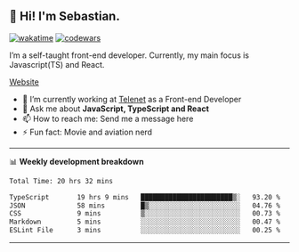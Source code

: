## 👋 Hi! I'm Sebastian.

[![wakatime](https://wakatime.com/badge/user/df0036c6-328a-4a39-be9b-e49417ed22a1.svg)](https://wakatime.com/@df0036c6-328a-4a39-be9b-e49417ed22a1)
[![codewars](https://www.codewars.com/users/sebavuye/badges/small)](https://www.codewars.com/users/sebavuye)

I’m a self-taught front-end developer. Currently, my main focus is Javascript(TS) and React.

[Website](https://sebastianvuye.be)

- 🔭 I’m currently working at [Telenet](https://telenet.be/) as a Front-end Developer
- 💬 Ask me about **JavaScript, TypeScript and React**
- 📫 How to reach me: Send me a message here
- ⚡ Fun fact: Movie and aviation nerd

-------

📊 **Weekly development breakdown**

<!--START_SECTION:waka-->

```txt
Total Time: 20 hrs 32 mins

TypeScript       19 hrs 9 mins   ███████████████████████▒░   93.20 %
JSON             58 mins         █▒░░░░░░░░░░░░░░░░░░░░░░░   04.76 %
CSS              9 mins          ▒░░░░░░░░░░░░░░░░░░░░░░░░   00.73 %
Markdown         5 mins          ░░░░░░░░░░░░░░░░░░░░░░░░░   00.47 %
ESLint File      3 mins          ░░░░░░░░░░░░░░░░░░░░░░░░░   00.25 %
```

<!--END_SECTION:waka-->
-------
